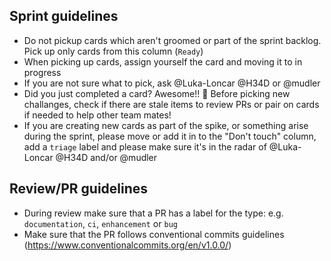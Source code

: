 
## Sprint guidelines

- Do not pickup cards which aren't groomed or part of the sprint backlog. Pick up only cards from this column (`Ready`)
- When picking up cards,  assign yourself the card and moving it to in progress
- If you are not sure what to pick, ask @Luka-Loncar @H34D or @mudler 
- Did you just completed a card? Awesome!! 💪 Before picking new challanges, check if there are stale items to review PRs or pair on cards if needed to help other team mates!
- If you are creating new cards as part of the spike, or something arise during the sprint, please move or add it in to the "Don't touch" column, add a `triage` label and please make sure it's in the radar of @Luka-Loncar  @H34D and/or @mudler 

## Review/PR guidelines

- During review make sure that a PR has a label for the type: e.g. `documentation`, `ci`, `enhancement` or `bug`
- Make sure that the PR follows conventional commits guidelines (https://www.conventionalcommits.org/en/v1.0.0/)
